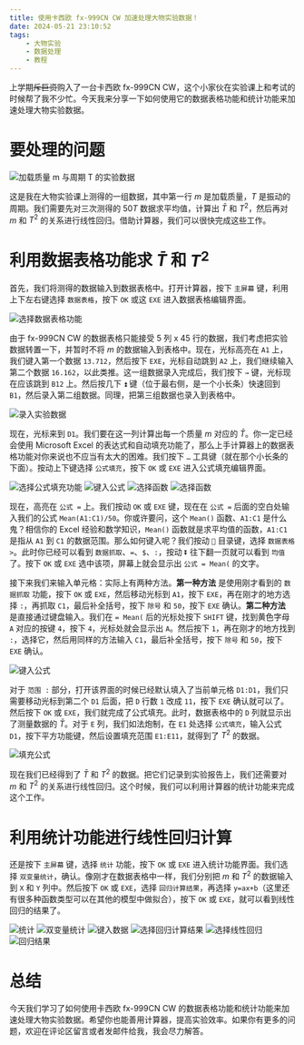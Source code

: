 ```yaml
---
title: 使用卡西欧 fx-999CN CW 加速处理大物实验数据！
date: 2024-05-21 23:10:52
tags:
	- 大物实验
	- 数据处理
	- 教程
---
```


上学期~~斥巨资~~购入了一台卡西欧 fx-999CN CW，这个小家伙在实验课上和考试的时候帮了我不少忙。今天我来分享一下如何使用它的数据表格功能和统计功能来加速处理大物实验数据。

# 要处理的问题
![加载质量 $m$ 与周期 $T$ 的实验数据](/img/casio-1/capture.png)

这是我在大物实验课上测得的一组数据，其中第一行 $m$ 是加载质量，$T$ 是振动的周期。我们需要先对三次测得的 $50T$ 数据求平均值，计算出 $\bar{T}$ 和 $T^2$，然后再对 $m$ 和 $T^2$ 的关系进行线性回归。借助计算器，我们可以很快完成这些工作。

# 利用数据表格功能求 $\bar{T}$ 和 $T^2$
首先，我们将测得的数据输入到数据表格中。打开计算器，按下 `主屏幕` 键，利用上下左右键选择 `数据表格`，按下 `OK` 或这 `EXE` 进入数据表格编辑界面。

![选择数据表格功能](/img/casio-1/0.jpeg)

由于 fx-999CN CW 的数据表格只能接受 5 列 x 45 行的数据，我们考虑把实验数据转置一下，并暂时不将 $m$ 的数据输入到表格中。现在，光标高亮在 `A1` 上，我们键入第一个数据 `13.712`，然后按下 `EXE`，光标自动跳到 `A2` 上，我们继续输入第二个数据 `16.162`，以此类推。这一组数据录入完成后，我们按下 `→` 键，光标现在应该跳到 `B12` 上。然后按几下 `⏫️` 键（位于最右侧，是一个小长条）快速回到 `B1`，然后录入第二组数据。同理，把第三组数据也录入到表格中。

![录入实验数据](/img/casio-1/1.jpeg)

现在，光标来到 `D1`。我们要在这一列计算出每一个质量 $m$ 对应的 $\bar{T}$。你一定已经会使用 Microsoft Excel 的表达式和自动填充功能了，那么上手计算器上的数据表格功能对你来说也不应当有太大的困难。我们按下 `…` 工具键（就在那个小长条的下面）。按动上下键选择 `公式填充`，按下 `OK` 或 `EXE` 进入公式填充编辑界面。

![选择公式填充功能](/img/casio-1/2.jpeg)
![键入公式](/img/casio-1/5.jpeg)
![选择函数](/img/casio-1/4.jpeg)
![选择函数](/img/casio-1/3.jpeg)

现在，高亮在 `公式 =` 上。我们按动 `OK` 或 `EXE` 键，现在在 `公式 =` 后面的空白处输入我们的公式 `Mean(A1:C1)/50`。你或许要问，这个 `Mean()` 函数、`A1:C1` 是什么鬼？相信你的 Excel 经验和数学知识，`Mean()` 函数就是求平均值的函数，`A1:C1` 是指从 `A1` 到 `C1` 的数据范围。那么如何键入呢？我们按动 `📖` 目录键，选择 `数据表格 >`。此时你已经可以看到 `数据抓取`、`=`、`$`、`:`，按动 `⏬️` 往下翻一页就可以看到 `均值` 了。按下 `OK` 或 `EXE` 选中该项，屏幕上就会显示出 `公式 = Mean(` 的文字。

接下来我们来输入单元格：实际上有两种方法。**第一种方法** 是使用刚才看到的 `数据抓取` 功能，按下 `OK` 或 `EXE`，然后移动光标到 `A1`，按下 `EXE`，再在刚才的地方选择 `:`，再抓取 `C1`，最后补全括号，按下 `除号` 和 `50`，按下 `EXE` 确认。**第二种方法** 是直接通过键盘输入。我们在 `= Mean(` 后的光标处按下 `SHIFT` 键，找到黄色字母 `A` 对应的按键 `4`，按下 `4`，光标处就会显示出 `A`。然后按下 `1`，再在刚才的地方找到 `:`，选择它，然后用同样的方法输入 `C1`，最后补全括号，按下 `除号` 和 `50`，按下 `EXE` 确认。

![键入公式](/img/casio-1/5.jpeg)

对于 `范围 :` 部分，打开该界面的时候已经默认填入了当前单元格 `D1:D1`，我们只需要移动光标到第二个 `D1` 后面，把 `D` 行数 `1` 改成 `11`，按下 `EXE` 确认就可以了。然后按下 `OK` 或 `EXE`，我们就完成了公式填充。此时，数据表格中的 `D` 列就显示出了测量数据的 $\bar{T}$。对于 `E` 列，我们如法炮制，在 `E1` 处选择 `公式填充`，输入公式 `D1`，按下平方功能键，然后设置填充范围 `E1:E11`，就得到了 $T^2$ 的数据。

![填充公式](/img/casio-1/7.jpeg)

现在我们已经得到了 $\bar{T}$ 和 $T^2$ 的数据。把它们记录到实验报告上，我们还需要对 $m$ 和 $T^2$ 的关系进行线性回归。这个时候，我们可以利用计算器的统计功能来完成这个工作。

# 利用统计功能进行线性回归计算

还是按下 `主屏幕` 键，选择 `统计` 功能，按下 `OK` 或 `EXE` 进入统计功能界面。我们选择 `双变量统计`，确认。像刚才在数据表格中一样，我们分别把 $m$ 和 $T^2$ 的数据输入到 `X` 和 `Y` 列中。然后按下 `OK` 或 `EXE`，选择 `回归计算结果`，再选择 `y=ax+b`（这里还有很多种函数类型可以在其他的模型中做拟合），按下 `OK` 或 `EXE`，就可以看到线性回归的结果了。

![统计](/img/casio-1/8.jpeg)
![双变量统计](/img/casio-1/9.jpeg)
![键入数据](/img/casio-1/10.jpeg)
![选择回归计算结果](/img/casio-1/11.jpeg)
![选择线性回归](/img/casio-1/12.jpeg)
![回归结果](/img/casio-1/13.jpeg)

# 总结
今天我们学习了如何使用卡西欧 fx-999CN CW 的数据表格功能和统计功能来加速处理大物实验数据。希望你也能善用计算器，提高实验效率。如果你有更多的问题，欢迎在评论区留言或者发邮件给我，我会尽力解答。